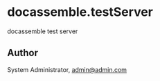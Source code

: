 # docassemble.testServer

docassemble test server

## Author

System Administrator, admin@admin.com

